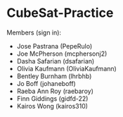 # CubeSat-Practice

Members (sign in):
- Jose Pastrana (PepeRulo)
- Joe McPherson (mcphersonj2)
- Dasha Safarian (dsafarian)
- Olivia Kaufmann (OliviaKaufmann)
- Bentley Burnham (lhrbhb)
- Jo Boff (johaneboff)
- Raeba Ann Roy (raebaroy)
- Finn Giddings (gidfd-22)
- Kairos Wong (kairos310)
